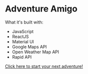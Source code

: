 # Adventure Amigo

What it's built with:

- JavaScript
- ReactJS
- Material UI
- Google Maps API
- Open Weather Map API
- Rapid API

[Click here to start your next adventure!](https://adventure-amigo.netlify.app)
